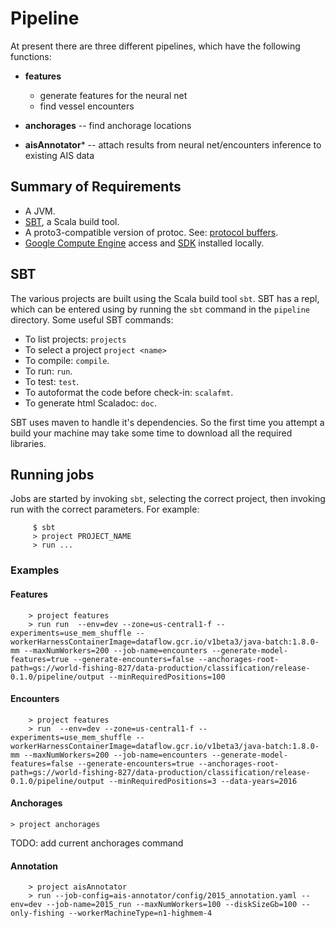 # Pipeline

At present there are three different pipelines, which have the following functions:

* **features**

    - generate features for the neural net
    - find vessel encounters

* **anchorages** -- find anchorage locations

* **aisAnnotator*** -- attach results from neural net/encounters inference to existing AIS data


## Summary of Requirements

* A JVM.
* [SBT](http://www.scala-sbt.org/), a Scala build tool.
* A proto3-compatible version of protoc. See: 
  [protocol buffers](https://developers.google.com/protocol-buffers/).
* [Google Compute Engine](https://console.cloud.google.com) access 
  and [SDK](https://cloud.google.com/sdk) installed locally.


## SBT

The various projects are built using the Scala build tool `sbt`. SBT has a
repl, which can be entered using by running the `sbt` command in the
`pipeline` directory. Some useful SBT commands:

* To list projects: `projects`
* To select a project `project <name>`
* To compile: `compile`.
* To run: `run`.
* To test: `test`.
* To autoformat the code before check-in: `scalafmt`.
* To generate html Scaladoc: `doc`.

SBT uses maven to handle it's dependencies. So the first time you attempt a
build your machine may take some time to download all the required libraries.


## Running jobs

Jobs are started by invoking `sbt`, selecting the correct project, then invoking
run with the correct parameters. For example:

```
     $ sbt
     > project PROJECT_NAME
     > run ...
```

### Examples

#### Features

```
    > project features
    > run run  --env=dev --zone=us-central1-f --experiments=use_mem_shuffle --workerHarnessContainerImage=dataflow.gcr.io/v1beta3/java-batch:1.8.0-mm --maxNumWorkers=200 --job-name=encounters --generate-model-features=true --generate-encounters=false --anchorages-root-path=gs://world-fishing-827/data-production/classification/release-0.1.0/pipeline/output --minRequiredPositions=100
```

#### Encounters

```
    > project features
    > run  --env=dev --zone=us-central1-f --experiments=use_mem_shuffle --workerHarnessContainerImage=dataflow.gcr.io/v1beta3/java-batch:1.8.0-mm --maxNumWorkers=200 --job-name=encounters --generate-model-features=false --generate-encounters=true --anchorages-root-path=gs://world-fishing-827/data-production/classification/release-0.1.0/pipeline/output --minRequiredPositions=3 --data-years=2016
```

#### Anchorages

    > project anchorages
  
  TODO: add current anchorages command

#### Annotation

```
    > project aisAnnotator
    > run --job-config=ais-annotator/config/2015_annotation.yaml --env=dev --job-name=2015_run --maxNumWorkers=100 --diskSizeGb=100 --only-fishing --workerMachineType=n1-highmem-4
```

